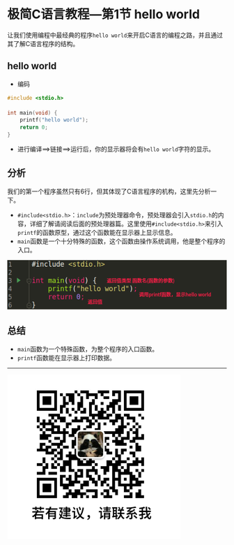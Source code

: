# 极简C语言教程—第1节 hello world

让我们使用编程中最经典的程序`hello world`来开启C语言的编程之路，并且通过其了解C语言程序的结构。

## hello world

- 编码

```c
#include <stdio.h>

int main(void) {
    printf("hello world");
    return 0;
}
```

- 进行编译\==>链接\==>运行后，你的显示器将会有`hello world`字符的显示。

## 分析

我们的第一个程序虽然只有6行，但其体现了C语言程序的机构，这里先分析一下。

- `#include<stdio.h>`：`include`为预处理器命令，预处理器会引入`stdio.h`的内容，详细了解请阅读后面的预处理器篇。这里使用`#include<stdio.h>`来引入`printf`的函数原型，通过这个函数能在显示器上显示信息。
- `main`函数是一个十分特殊的函数，这个函数由操作系统调用，他是整个程序的入口。

![hello_world](图片/hello_world.png)

## 总结

- `main`函数为一个特殊函数，为整个程序的入口函数。
- `printf`函数能在显示器上打印数据。

----

![微信号](图片/微信号.png)
